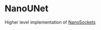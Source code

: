 # NanoUNet
Higher level implementation of [NanoSockets](https://github.com/nxrighthere/NanoSockets)
